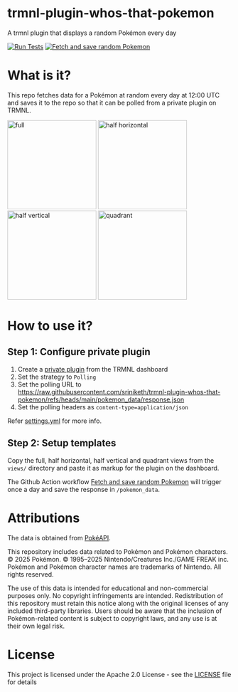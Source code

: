 # trmnl-plugin-whos-that-pokemon
A trmnl plugin that displays a random Pokémon every day

[![Run Tests](https://github.com/sriniketh/trmnl-plugin-whos-that-pokemon/actions/workflows/test.yml/badge.svg)](https://github.com/sriniketh/trmnl-plugin-whos-that-pokemon/actions/workflows/test.yml)
[![Fetch and save random Pokemon](https://github.com/sriniketh/trmnl-plugin-whos-that-pokemon/actions/workflows/fetch_and_save_pokemon.yml/badge.svg)](https://github.com/sriniketh/trmnl-plugin-whos-that-pokemon/actions/workflows/fetch_and_save_pokemon.yml)

# What is it?
This repo fetches data for a Pokémon at random every day at 12:00 UTC and saves it to the repo so that it can be polled from a private plugin on TRMNL.

<img src="https://github.com/user-attachments/assets/ee7beab9-906b-49cf-9248-66ae7f270c27" alt="full" width="200"/> <img src="https://github.com/user-attachments/assets/a4460266-ec73-4901-9f78-77c5766e242d" alt="half horizontal" width="200"/> <img src="https://github.com/user-attachments/assets/3f2e1e89-01eb-4a36-80cd-2ae1e04ed920" alt="half vertical" width="200"/> <img src="https://github.com/user-attachments/assets/2ebbfa96-3029-4d5d-a074-a3221b1d9c70" alt="quadrant" width="200"/>

# How to use it?
## Step 1: Configure private plugin
1. Create a [private plugin](https://usetrmnl.com/plugin_settings?keyname=private_plugin) from the TRMNL dashboard
2. Set the strategy to `Polling`
3. Set the polling URL to https://raw.githubusercontent.com/sriniketh/trmnl-plugin-whos-that-pokemon/refs/heads/main/pokemon_data/response.json
4. Set the polling headers as `content-type=application/json`

Refer [settings.yml](https://github.com/sriniketh/trmnl-plugin-whos-that-pokemon/blob/main/settings.yml) for more info.

## Step 2: Setup templates
Copy the full, half horizontal, half vertical and quadrant views from the `views/` directory and paste it as markup for the plugin on the dashboard.

The Github Action workflow [Fetch and save random Pokemon](https://github.com/sriniketh/trmnl-plugin-whos-that-pokemon/actions/workflows/fetch_and_save_pokemon.yml) will trigger once a day and save the response in `/pokemon_data`.

# Attributions
The data is obtained from [PokéAPI](https://pokeapi.co/).

This repository includes data related to Pokémon and Pokémon characters. 
© 2025 Pokémon. © 1995–2025 Nintendo/Creatures Inc./GAME FREAK inc. Pokémon and Pokémon character names are trademarks of Nintendo. All rights reserved.

The use of this data is intended for educational and non-commercial purposes only. No copyright infringements are intended. Redistribution of this repository must retain this notice along with the original licenses of any included third-party libraries. Users should be aware that the inclusion of Pokémon-related content is subject to copyright laws, and any use is at their own legal risk.

# License
This project is licensed under the Apache 2.0 License - see the [LICENSE](LICENSE) file for details
